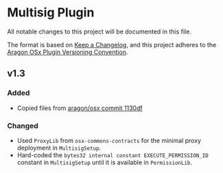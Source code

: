 # Multisig Plugin

All notable changes to this project will be documented in this file.

The format is based on [Keep a Changelog](https://keepachangelog.com/en/1.0.0/),
and this project adheres to the [Aragon OSx Plugin Versioning Convention](https://devs.aragon.org/docs/osx/how-to-guides/plugin-development/publication/versioning).

## v1.3

### Added

- Copied files from [aragon/osx commit 1130df](https://github.com/aragon/osx/commit/1130dfce94fd294c4341e91a8f3faccc54cf43b7)

### Changed

- Used `ProxyLib` from `osx-commons-contracts` for the minimal proxy deployment in `MultisigSetup`.
- Hard-coded the `bytes32 internal constant EXECUTE_PERMISSION_ID` constant in `MultisigSetup` until it is available in `PermissionLib`.
